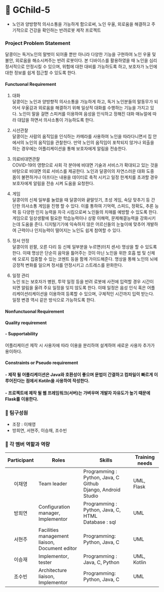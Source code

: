 # 🧚 GChild-5
- 노인과 양방향적 의사소통을 가능하게 함으로써, 노인 우울, 외로움을 해결하고 주기적으로 건강을 확인하는 반려로봇 제작 프로젝트

### Project Problem Statement
달콩이는 독거노인의 말벗이 되어줄 뿐만 아니라 다양한 기능을 구현하여 노인 우울 및 불안, 외로움을 해소시켜주는 반려 로봇이다. 본 디바이스를 활용하였을 때 노인을 심리 정서적으로 안정시킬 수 있으며, 위험에 대한 대비를 가능하도록 하고, 보호자가 노인에 대한 정보를 쉽게 접근할 수 있도록 한다. 
#### Functuonal Requirement
1. 대화
</br>달콩이는 노인과 양방향적 의사소통을 가능하게 하고, 독거 노인분들의 말동무가 되어서 우울감과 외로움을 해결하기 위해 일상적 대화를 수행하는 기능을 가지고 있다. 노인이 말을 걸면 스피커를 이용하여 음성을 인식하고 정해진 대화 매뉴얼에 따라 대답을 하면서 의사소통이 가능하도록 한다.

2. 시선관찰
</br>달콩이는 사람의 움직임을 인식하는 카메라를 사용하여 노인을 따라다니면서 집 안에서의 노인의 움직임을 관찰한다. 만약 노인의 움직임이 포착되지 않거나 외출을 하는 경우에는 어플리케이션을 통해 보호자에게 알림을 전송한다.

3. 의료비대면관찰
</br>COVID-19의 영향으로 사회 각 분야에 비대면 기술과 서비스가 확대되고 있는 것을 바탕으로 비대면 의료 서비스를 제공한다. 노인과 달콩이의 자연스러운 대화 도중 몸이 불편하거나 아프다는 내용을 데이터로 축적 시키고 일정 한계치를 초과할 경우 보호자에게 알림을 전송 시켜 도움을 요청한다.

4. 게임
</br>달콩이의 신체 일부를 눌렀을 때 달콩이와 끝말잇기, 초성 게임, 속담 맞추기 등 간단한 의사소통 게임을 진행 할 수 있다. 이를 통하여 기억력, 스피드, 정확도, 추론 능력 등 다양한 인지 능력을 자극 시킴으로써 노인들의 치매를 예방할 수 있도록 한다. 게임으로 일상생활에 필요한 학습능력이나 상황 이해력, 문제해결능력을 강화시키는데 도움을 준다. 디지털기기에 익숙하지 않은 어르신들의 눈높이에 맞추어 개발하여 근력이나 인지능력이 떨어지는 노인도 쉽게 참여할 수 있다.

5. 정서 안정
</br>달콩이의 왼팔, 오른 다리 등 신체 일부분을 누르면(터치 센서) 명상을 할 수 있도록 한다. 이때 명상은 단순히 음악을 틀어주는 것이 아닌 노인을 위한 호흡 법 및 신체에 오로지 집중할 수 있는 코멘트 등을 함께 가이드해준다. 명상을 통해 노인의 뇌에 긍정적 변화를 일으켜 정서를 안정시키고 스트레스를 완화한다.

6. 일정 관리
</br>노인 또는 보호자가 병원, 투약 일정 등을 반려 로봇에 사전에 입력할 경우 시간이 되면 알림을 울려 주요 일정을 잊지 않도록 한다. 이때 일정은 음성 인식 혹은 어플리케이션리케이션을 이용하여 등록할 수 있으며, 구체적인 시간까지 입력 받는다. 일정 변경 역시 같은 방식으로 가능하도록 한다.

#### Nonfunctuonal Requirement
  #### Quality requirement
  #### - Supportability
  어플리케이션 제작 시 사용자에 따라 이용을 분리하여 설계하여 새로운 사용자 추가가 용이하다.
  #### Constraints or Pseudo requirement
  #### - 제작 될 어플리케이션은 Java와 호환성이 좋으며 문법이 간결하고 컴파일이 빠르게 이루어진다는 점에서 Kotiln을 사용하여 작성한다.
  #### - 프로젝트에 제작 될 웹 프레임워크(서버)는 가벼우며 개발자 자유도가 높기 때문에 Flask를 이용한다.

### 🧸 팀구성원
- 조장 : 이채영
- 방희연, 서현주, 이승재, 조수빈

### 🧸 각 멤버 역할과 역량

|Participant|Roles|Skills|Training needs|
|:---:|-----------|---|---|
|이채영|Team leader|Programming : Python, Java, C <br/>Github <br/>Django, Android Studio|UML, Flask|
|방희연|Configuration manager, <br/>Implementor|Programming : Python, Java, C, HTML <br/>Database : sql|UML|
|서현주|Facilities management liaison, <br/>Document editor|Programming: Python, Java, C|UML|
|이승재|Implementor, tester|Programming : Java, C, Python|UML, Kotlin|
|조수빈|Architecture liaison, <br/>Implementor|Programming: Python, Java, C|UML|
